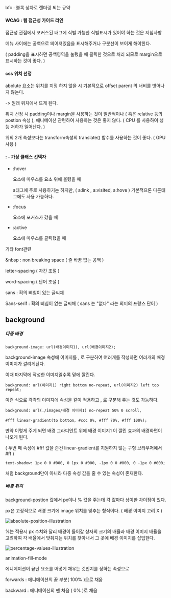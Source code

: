 bfc : 블록 상자로 렌더링 되는 규약



#### WCAG : 웹 접근성 가이드 라인

접근성 관점에서 포커스된 태그에 식별 가능한 식별표시가 있어야 하는 것은 지침사항 

메뉴 사이에는 공백으로 띄어져있음을 표시해주거나 구분선이 보이게 해야한다.

( padding을 표시하면 공백영역을 눌렀을 때 클릭한 것으로 처리 되므로 margin으로 표시하는 것이 좋다. )



#### css 위치 선정

abolute 요소는 위치를 지정 하지 않을 시 기본적으로 offset parent 의 너비를 벗어나지 않는다. 

-> 원래 위치에서 뜨게 된다.

위치 선정 시 padding이나 margin을 사용하는 것이 일반적이나 ( 혹은 relative 등의 postion 속성 ), 애니메이션 관련하여 사용하는 것은 좋지 않다. ( CPU 를 사용하여 성능 저하가 일어난다. )

위의 2개 속성보다는 transform속성의 translate() 함수를 사용하는 것이 좋다. ( GPU 사용 )





#### :  - 가상 클래스 선택자

- :hover

  요소에 마우스를 요소 위에 올렸을 때

  a태그에 주로 사용하기는 하지만,    ( a:link , a:visited, a:hove ) 기본적으론 다른태그에도 사용 가능하다.

  

- :focus

  요소에 포커스가 갔을 때

  

- :active

  요소에 마우스를 클릭했을 때



기타 font관련 



&nbsp : non breaking space ( 줄 바꿈 없는 공백 )



letter-spacing ( 자간 조절 )

word-spacing ( 단어 조절 ) 



sans : 획의 삐침이 있는 글씨체 

Sans-serif : 획의 삐침이 없는 글씨체 ( sans 는 "없다" 라는 의미의 프랑스 단어 )

 

## background

##### 다중 배경 

`background-image: url(배경이미지1), url(배경이미지2);`

background-image 속성에 이미지를 , 로 구분하여 여러개를 작성하면 여러개의 배경이미지가 깔리게된다.

이때 마지막에 작성한 이미지일수록 밑에 깔린다.




`background: url(이미지1) right bottom no-repeat, url(이미지2) left top repeat;`

이런 식으로 각각의 이미지에 속성을 같이 적용하고 , 로 구분해 주는 것도 가능하다.



`background: url(./images/배경 이미지1) no-repeat 50% 0 scroll,`

​      `#fff linear-gradient(to bottom, #ccc 0%, #fff 70%, #fff 100%);`

만약 이렇게 주게 되면 배경 그라디언트 위에 배경 이미지1 이 깔린 효과의 배경화면이 나오게 된다.

( 두번 째 속성에 #fff 값을 준건 linear-gradient를 지원하지 않는 구형 브라우저에서 #ff  )



`text-shadow: 1px 0 0 #000, 0 1px 0 #000, -1px 0 0 #000, 0 -1px 0 #000;` 

처럼 background만이 아니라 다중 속성 값을 줄 수 있는 속성이 존재한다.



##### 배경 위치

background-postion 값에서 px이나 % 값을 주는데 각 값마다 상이한 차이점이 있다.



px은 고정적으로 배경 크기에 image 위치를 맞추는 형식이다. ( 배경 이미지 고려 X )

![absolute-position-illustration](https://blogsimages.adobe.com/dreamweaver/files/2015/03/absolute-position-illustration-700x367.png)

%는 적용시 px 수치와 달리 배경이 들어갈 상자의 크기의 배율과 배경 이미지 배율을 고려하여 각 배율에서 맞춰지는 위치를 찾아내서 그 곳에 배경 이미지를 삽입한다.

![percentage-values-illustration](https://blogsimages.adobe.com/dreamweaver/files/2015/03/percentage-values-illustration-700x345.png)



animation-fill-mode

에니메이션이 끝난 요소를 어떻게 채우는 것인지를 정하는 속성으로

forwards : 에니메이션의 끝 부분( 100% )으로 채움 

backward : 에니메이션의 맨 처음 ( 0% )로 채움